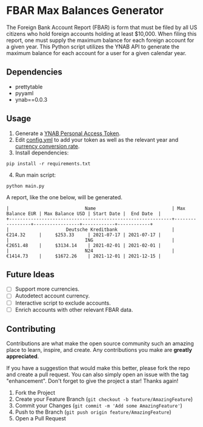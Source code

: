 # FBAR Max Balances Generator

The Foreign Bank Account Report (FBAR) is form that must be filed by all US citizens who hold foreign accounts holding at least $10,000. When filing this report, one must supply the maximum balance for each foreign account for a given year. This Python script utilizes the YNAB API to generate the maximum balance for each account for a user for a given calendar year. 

## Dependencies

* prettytable
* pyyaml
* ynab==0.0.3

## Usage

1. Generate a [YNAB Personal Access Token](https://api.youneedabudget.com/#personal-access-tokens).
2. Edit [config.yml](config.yml) to add your token as well as the relevant year and [currency conversion rate](https://www.irs.gov/individuals/international-taxpayers/yearly-average-currency-exchange-rates).
3. Install dependencies:
```
pip install -r requirements.txt
```
4. Run main script:
```
python main.py
```
A report, like the one below, will be generated.

```+------------------------------------------------------------+-----------------+-----------------+------------+------------+
|                            Name                            | Max Balance EUR | Max Balance USD | Start Date |  End Date  |
+------------------------------------------------------------+-----------------+-----------------+------------+------------+
|                     Deutsche Kreditbank                    |     €214.32     |     $253.33     | 2021-07-17 | 2021-07-17 |
|                            ING                             |     €2651.48    |     $3134.14    | 2021-02-01 | 2021-02-01 |
|                            N24                             |     €1414.73    |     $1672.26    | 2021-12-01 | 2021-12-15 |
```

## Future Ideas
- [ ] Support more currencies.
- [ ] Autodetect account currency.
- [ ] Interactive script to exclude accounts.
- [ ] Enrich accounts with other relevant FBAR data.

## Contributing

Contributions are what make the open source community such an amazing place to learn, inspire, and create. Any contributions you make are **greatly appreciated**.

If you have a suggestion that would make this better, please fork the repo and create a pull request. You can also simply open an issue with the tag "enhancement".
Don't forget to give the project a star! Thanks again!

1. Fork the Project
2. Create your Feature Branch (`git checkout -b feature/AmazingFeature`)
3. Commit your Changes (`git commit -m 'Add some AmazingFeature'`)
4. Push to the Branch (`git push origin feature/AmazingFeature`)
5. Open a Pull Request
